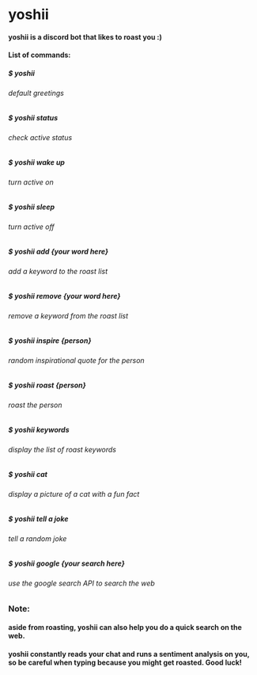 # yoshii
#### yoshii is a discord bot that likes to roast you :)

#### List of commands:
##### $ yoshii
###### *default greetings*
##### $ yoshii status
###### *check active status*
##### $ yoshii wake up
###### *turn active on*
##### $ yoshii sleep
###### *turn active off*
##### $ yoshii add {your word here}
###### *add a keyword to the roast list*
##### $ yoshii remove {your word here}
###### *remove a keyword from the roast list*
##### $ yoshii inspire {person}
###### *random inspirational quote for the person*
##### $ yoshii roast {person}
###### *roast the person*
##### $ yoshii keywords
###### *display the list of roast keywords*
##### $ yoshii cat
###### *display a picture of a cat with a fun fact*
##### $ yoshii tell a joke
###### *tell a random joke*
##### $ yoshii google {your search here}
###### *use the google search API to search the web*

### Note:
#### aside from roasting, yoshii can also help you do a quick search on the web.
#### yoshii constantly reads your chat and runs a sentiment analysis on you, so be careful when typing because you might get roasted. Good luck!
